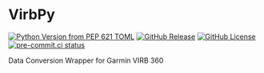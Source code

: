 # VirbPy
[![Python Version from PEP 621 TOML](https://img.shields.io/python/required-version-toml?tomlFilePath=https%3A%2F%2Fgithub.com%2Fsco1%2FVirbPy%2Fblob%2Fmain%2Fpyproject.toml&logo=python&logoColor=FFD43B
)](https://github.com/sco1/virbpy/blob/main/pyproject.toml)
[![GitHub Release](https://img.shields.io/github/v/release/sco1/virbpy)](https://github.com/sco1/virbpy/releases)
[![GitHub License](https://img.shields.io/github/license/sco1/virbpy?color=magenta)](https://github.com/sco1/virbpy/blob/main/LICENSE)
[![pre-commit.ci status](https://results.pre-commit.ci/badge/github/sco1/virbpy/main.svg)](https://results.pre-commit.ci/latest/github/sco1/virbpy/main)

Data Conversion Wrapper for Garmin VIRB 360
